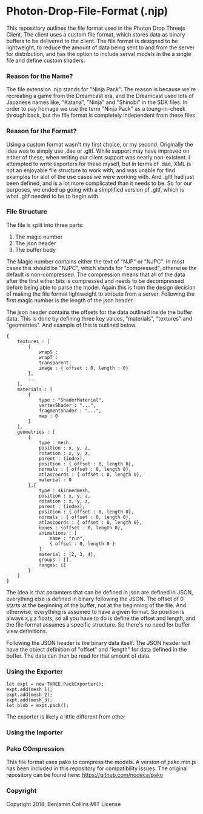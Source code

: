 # Photon-Drop-File-Format (.njp)

This repositiory outlines the file format used in the Photon Drop Threejs Client. 
The client uses a custom file format, which stores data as binary buffers to be
delivered to the client. The file format is designed to be lightweight, to reduce
the amount of data being sent to and from the server for distribution, and has the
option to include serval models in the a single file and define custom shaders.

### Reason for the Name?

The file extension .njp stands for "Ninja Pack". The reason is because we're recreating
a game from the Dreamcast era, and the Dreamcast used lots of Japanese names like, "Katana",
"Ninja" and "Shinobi" in the SDK files. In order to pay homage we use the term "Ninja Pack"
as a toung-in-cheek through back, but the file format is completely independent from these
files.

### Reason for the Format?

Using a custom format wasn't my first choice, or my second. Originally the idea was to simply
use .dae or .gltf. While support may have improved on either of these, when writing our client
support was nearly non-existent. I attempted to write exporters for these myself, but in terms
of .dae, XML is not an enjoyable file structure to work with, and was unable for find examples
for alot of the use cases we were working with. And .gltf had just been defined, and is a lot 
more complicated than it needs to be. So for our purposes, we ended up going with a simplified
version of .gltf, which is what .gltf needed to be to begin with.

### File Structure

The file is split into three parts:

1. The magic number  
2. The json header  
3. The buffer body  

The Magic number contains either the text of "NJP" or "NJPC". In most cases this should be "NJPC", which stands for "compressed", otherwise the default is non-compressed. The compression means that all of the data after the first either bits is compressed and needs to be decompressed before being able to parse the model. Again this is from the design decision of making the file format lightweight to stribute from a server. Following the first magic number is the length of the json header. 

The json header contains the offsets for the data outlined inside the buffer data. This is done by defining three key values, "materials", "textures" and "geometries". And example of this is outlined below.

```
{
	textures : [
		{
			wrapS :
			wrapT :
			transparent:
			image : { offset : 0, length : 0}
		},
		...
	],
	materials : [
		{
			type : "ShaderMaterial",
			vertexShader : "...",
			fragmentShader : "...",
			map : 0
		}
	],
	geometries : [
		{
			type : mesh,
			position : x, y, z,
			rotation : x, y, z,
			parent : (index),
			position : { offset : 0, length 0},
			normals : { offset : 0, length 0},
			atlascoords : { offset : 0, length 0},
			material : 0
		},{
			type : skinnedmesh,
			position : x, y, z,
			rotation : x, y, z,
			parent : (index),
			position : { offset : 0, length 0},
			normals : { offset : 0, length 0},
			atlascoords : { offset : 0, length 0},
			bones : {offset : 0, length 0},
			animations : [
				name : "run",
				{ offset : 0, length 0 }
			]
			material : [2, 3, 4],
			groups : [],
			ranges: []
		}
	]
}
```

The idea is that paramters that can be defined in json are defined in JSON, everything else is defined in binary following the JSON. The offset of 0 starts at the beginning of the buffer, not at the beginning of the file. And otherwise, everything is assumed to have a given format. So position is always x,y,z floats, so all you have to do is define the offset and length, and the file format assumes a specific structure. So there's no need for buffer view definitions.

Following the JSON header is the binary data itself. The JSON header will have the object definition of "offset" and "length" for data defined in the buffer. The data can then be read for that amount of data.

### Using the Exporter

```
let expt = new THREE.PackExporter();
expt.add(mesh_1);
expt.add(mesh_2);
expt.add(mesh_3);
let blob = expt.pack();
```

The exporter is likely a little different from other 

### Using the Importer


### Pako COmpression

This file format uses pako to compress the models. A version of pako.min.js has been included in this repository for compatibility issues. The original repository can be found here: https://github.com/nodeca/pako

### Copyright

Copyright 2018, Benjamin Collins MIT License
